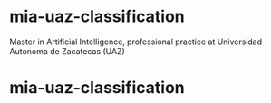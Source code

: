 # mia-uaz-classification
Master in Artificial Intelligence, professional practice at Universidad Autonoma de Zacatecas (UAZ)
# mia-uaz-classification
